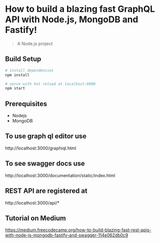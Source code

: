 # How to build a blazing fast GraphQL API with Node.js, MongoDB and Fastify!

> A Node.js project

## Build Setup

```bash
# install dependencies
npm install

# serve with hot reload at localhost:8080
npm start
```

## Prerequisites

- Nodejs
- MongoDB

## To use graph ql editor use
http://localhost:3000/graphiql.html

## To see swagger docs use
http://localhost:3000/documentation/static/index.html

## REST API are registered at 
http://localhost:3000/api/*

## Tutorial on Medium

https://medium.freecodecamp.org/how-to-build-blazing-fast-rest-apis-with-node-js-mongodb-fastify-and-swagger-114e062db0c9
